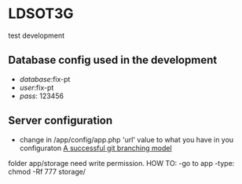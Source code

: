 LDSOT3G
=======
test development

## Database config used in the development

* *database*:fix-pt
* *user*:fix-pt
* *pass*: 123456

## Server configuration

* change in /app/config/app.php 'url' value to what you have in you configuraton
[A successful git branching model](http://nvie.com/posts/a-successful-git-branching-model/) 

folder app/storage need write permission. 
HOW TO:
-go to app
-type: chmod -Rf 777 storage/
